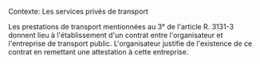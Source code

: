 Contexte: Les services privés de transport

Les prestations de transport mentionnées au 3° de l'article R. 3131-3 donnent lieu à l'établissement d'un contrat entre l'organisateur et l'entreprise de transport public. L'organisateur justifie de l'existence de ce contrat en remettant une attestation à cette entreprise.